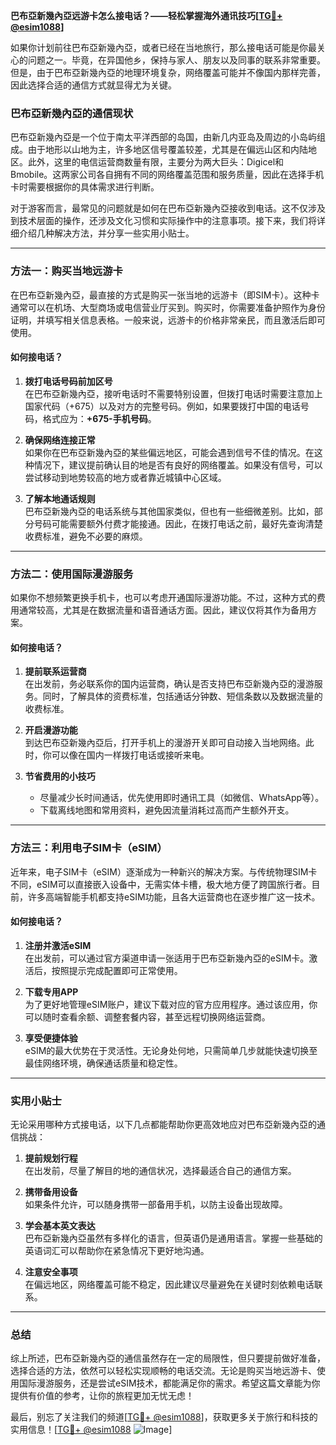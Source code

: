 **巴布亞新幾內亞远游卡怎么接电话？——轻松掌握海外通讯技巧[[TG💪+ @esim1088](https://t.me/s/esim1088)]**

如果你计划前往巴布亞新幾內亞，或者已经在当地旅行，那么接电话可能是你最关心的问题之一。毕竟，在异国他乡，保持与家人、朋友以及同事的联系非常重要。但是，由于巴布亞新幾內亞的地理环境复杂，网络覆盖可能并不像国内那样完善，因此选择合适的通信方式就显得尤为关键。

### 巴布亞新幾內亞的通信现状

巴布亞新幾內亞是一个位于南太平洋西部的岛国，由新几内亚岛及周边的小岛屿组成。由于地形以山地为主，许多地区信号覆盖较差，尤其是在偏远山区和内陆地区。此外，这里的电信运营商数量有限，主要分为两大巨头：Digicel和Bmobile。这两家公司各自拥有不同的网络覆盖范围和服务质量，因此在选择手机卡时需要根据你的具体需求进行判断。

对于游客而言，最常见的问题就是如何在巴布亞新幾內亞接收到电话。这不仅涉及到技术层面的操作，还涉及文化习惯和实际操作中的注意事项。接下来，我们将详细介绍几种解决方法，并分享一些实用小贴士。

---

### 方法一：购买当地远游卡

在巴布亞新幾內亞，最直接的方式是购买一张当地的远游卡（即SIM卡）。这种卡通常可以在机场、大型商场或电信营业厅买到。购买时，你需要准备护照作为身份证明，并填写相关信息表格。一般来说，远游卡的价格非常亲民，而且激活后即可使用。

#### 如何接电话？

1. **拨打电话号码前加区号**  
   在巴布亞新幾內亞，接听电话时不需要特别设置，但拨打电话时需要注意加上国家代码（+675）以及对方的完整号码。例如，如果要拨打中国的电话号码，格式应为：**+675-手机号码**。

2. **确保网络连接正常**  
   如果你在巴布亞新幾內亞的某些偏远地区，可能会遇到信号不佳的情况。在这种情况下，建议提前确认目的地是否有良好的网络覆盖。如果没有信号，可以尝试移动到地势较高的地方或者靠近城镇中心区域。

3. **了解本地通话规则**  
   巴布亞新幾內亞的电话系统与其他国家类似，但也有一些细微差别。比如，部分号码可能需要额外付费才能接通。因此，在拨打电话之前，最好先查询清楚收费标准，避免不必要的麻烦。

---

### 方法二：使用国际漫游服务

如果你不想频繁更换手机卡，也可以考虑开通国际漫游功能。不过，这种方式的费用通常较高，尤其是在数据流量和语音通话方面。因此，建议仅将其作为备用方案。

#### 如何接电话？

1. **提前联系运营商**  
   在出发前，务必联系你的国内运营商，确认是否支持巴布亞新幾內亞的漫游服务。同时，了解具体的资费标准，包括通话分钟数、短信条数以及数据流量的收费标准。

2. **开启漫游功能**  
   到达巴布亞新幾內亞后，打开手机上的漫游开关即可自动接入当地网络。此时，你可以像在国内一样拨打电话或接听来电。

3. **节省费用的小技巧**  
   - 尽量减少长时间通话，优先使用即时通讯工具（如微信、WhatsApp等）。
   - 下载离线地图和常用资料，避免因流量消耗过高而产生额外开支。

---

### 方法三：利用电子SIM卡（eSIM）

近年来，电子SIM卡（eSIM）逐渐成为一种新兴的解决方案。与传统物理SIM卡不同，eSIM可以直接嵌入设备中，无需实体卡槽，极大地方便了跨国旅行者。目前，许多高端智能手机都支持eSIM功能，且各大运营商也在逐步推广这一技术。

#### 如何接电话？

1. **注册并激活eSIM**  
   在出发前，可以通过官方渠道申请一张适用于巴布亞新幾內亞的eSIM卡。激活后，按照提示完成配置即可正常使用。

2. **下载专用APP**  
   为了更好地管理eSIM账户，建议下载对应的官方应用程序。通过该应用，你可以随时查看余额、调整套餐内容，甚至远程切换网络运营商。

3. **享受便捷体验**  
   eSIM的最大优势在于灵活性。无论身处何地，只需简单几步就能快速切换至最佳网络环境，确保通话质量和稳定性。

---

### 实用小贴士

无论采用哪种方式接电话，以下几点都能帮助你更高效地应对巴布亞新幾內亞的通信挑战：

1. **提前规划行程**  
   在出发前，尽量了解目的地的通信状况，选择最适合自己的通信方案。

2. **携带备用设备**  
   如果条件允许，可以随身携带一部备用手机，以防主设备出现故障。

3. **学会基本英文表达**  
   巴布亞新幾內亞虽然有多样化的语言，但英语仍是通用语言。掌握一些基础的英语词汇可以帮助你在紧急情况下更好地沟通。

4. **注意安全事项**  
   在偏远地区，网络覆盖可能不稳定，因此建议尽量避免在关键时刻依赖电话联系。

---

### 总结

综上所述，巴布亞新幾內亞的通信虽然存在一定的局限性，但只要提前做好准备，选择合适的方法，依然可以轻松实现顺畅的电话交流。无论是购买当地远游卡、使用国际漫游服务，还是尝试eSIM技术，都能满足你的需求。希望这篇文章能为你提供有价值的参考，让你的旅程更加无忧无虑！

最后，别忘了关注我们的频道[[TG💪+ @esim1088](https://t.me/s/esim1088)]，获取更多关于旅行和科技的实用信息！[[TG💪+ @esim1088](https://t.me/s/esim1088) ![Image](https://i.postimg.cc/4NQfJmqS/Snipaste-2025-05-13-00-14-12.png)]